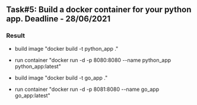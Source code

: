 ## Task#5: Build a docker container for your python app. Deadline - 28/06/2021

### Result
* build image "docker build -t python_app ."
* run container "docker run -d -p 8080:8080 --name python_app python_app:latest"

* build image "docker build -t go_app ."
* run container "docker run -d -p 8081:8080 --name go_app go_app:latest"